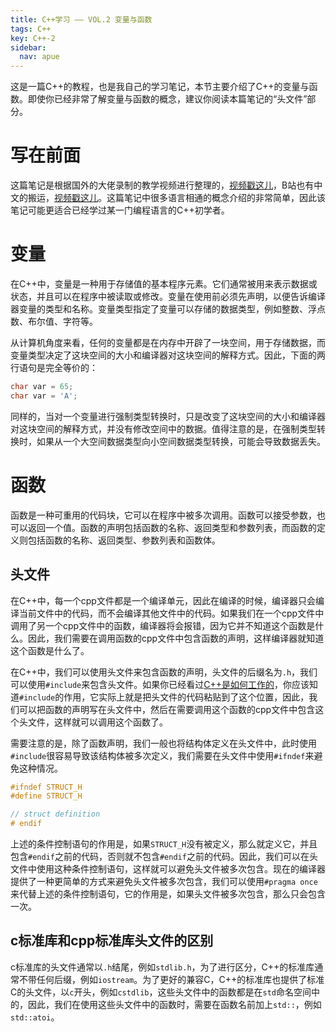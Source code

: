 ```yaml
---
title: C++学习 —— VOL.2 变量与函数
tags: C++
key: C++-2
sidebar:
  nav: apue
---
```


这是一篇C++的教程，也是我自己的学习笔记，本节主要介绍了C++的变量与函数。即使你已经非常了解变量与函数的概念，建议你阅读本篇笔记的“头文件”部分。<!--more-->

# 写在前面

这篇笔记是根据国外的大佬录制的教学视频进行整理的，[视频戳这儿](https://www.youtube.com/watch?v=18c3MTX0PK0&list=PLlrATfBNZ98dudnM48yfGUldqGD0S4FFb)，B站也有中文的搬运，[视频戳这儿](https://www.bilibili.com/video/BV1N24y1B7nQ?p=2&vd_source=0307132b97183cff4ff2138cf704f827)。这篇笔记中很多语言相通的概念介绍的非常简单，因此该笔记可能更适合已经学过某一门编程语言的C++初学者。

# 变量

在C++中，变量是一种用于存储值的基本程序元素。它们通常被用来表示数据或状态，并且可以在程序中被读取或修改。变量在使用前必须先声明，以便告诉编译器变量的类型和名称。变量类型指定了变量可以存储的数据类型，例如整数、浮点数、布尔值、字符等。

从计算机角度来看，任何的变量都是在内存中开辟了一块空间，用于存储数据，而变量类型决定了这块空间的大小和编译器对这块空间的解释方式。因此，下面的两行语句是完全等价的：

```cpp
char var = 65;
char var = 'A';
```

同样的，当对一个变量进行强制类型转换时，只是改变了这块空间的大小和编译器对这块空间的解释方式，并没有修改空间中的数据。值得注意的是，在强制类型转换时，如果从一个大空间数据类型向小空间数据类型转换，可能会导致数据丢失。

# 函数

函数是一种可重用的代码块，它可以在程序中被多次调用。函数可以接受参数，也可以返回一个值。函数的声明包括函数的名称、返回类型和参数列表，而函数的定义则包括函数的名称、返回类型、参数列表和函数体。

## 头文件

在C++中，每一个cpp文件都是一个编译单元，因此在编译的时候，编译器只会编译当前文件中的代码，而不会编译其他文件中的代码。如果我们在一个cpp文件中调用了另一个cpp文件中的函数，编译器将会报错，因为它并不知道这个函数是什么。因此，我们需要在调用函数的cpp文件中包含函数的声明，这样编译器就知道这个函数是什么了。

在C++中，我们可以使用头文件来包含函数的声明，头文件的后缀名为`.h`，我们可以使用`#include`来包含头文件。如果你已经看过[C++是如何工作的](https://blog.typefloat.cn/2023/05/02/cpp-1.html)，你应该知道`#include`的作用，它实际上就是把头文件的代码粘贴到了这个位置，因此，我们可以把函数的声明写在头文件中，然后在需要调用这个函数的cpp文件中包含这个头文件，这样就可以调用这个函数了。

需要注意的是，除了函数声明，我们一般也将结构体定义在头文件中，此时使用`#include`很容易导致该结构体被多次定义，我们需要在头文件中使用`#ifndef`来避免这种情况。

```cpp
#ifndef STRUCT_H
#define STRUCT_H

// struct definition
# endif
```

上述的条件控制语句的作用是，如果`STRUCT_H`没有被定义，那么就定义它，并且包含`#endif`之前的代码，否则就不包含`#endif`之前的代码。因此，我们可以在头文件中使用这种条件控制语句，这样就可以避免头文件被多次包含。现在的编译器提供了一种更简单的方式来避免头文件被多次包含，我们可以使用`#pragma once`来代替上述的条件控制语句，它的作用是，如果头文件被多次包含，那么只会包含一次。

## c标准库和cpp标准库头文件的区别

c标准库的头文件通常以`.h`结尾，例如`stdlib.h`，为了进行区分，C++的标准库通常不带任何后缀，例如`iostream`。为了更好的兼容C，C++的标准库也提供了标准C的头文件，以`c`开头，例如`cstdlib`，这些头文件中的函数都是在`std`命名空间中的，因此，我们在使用这些头文件中的函数时，需要在函数名前加上`std::`，例如`std::atoi`。